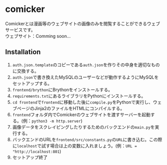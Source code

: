 # comicker
Comickerとは漫画等のウェブサイトの画像のみを閲覧することができるウェブサービスです。  
ウェブサイト：Comming soon...

## Installation
1. `auth.json.template`のコピーである`auth.json`を作りその中身を適切なものに交換する。
2. `auth.json`で書き換えたMySQLのユーザーなどが動作するようにMySQLをセットアップする。
3. `frontend/brython`にBrythonをインストールする。
4. `requirements.txt`にあるライブラリをPythonにインストールする。
5. `cd frontend`で`frontend`に移動した後に`compile.py`をPythonで実行し、ウェブページのJinja2のファイルをHTMLにコンパイルする。
6. `frontend`フォルダ内でComickerのウェブサイトを渡すサーバーを起動する。(例：`python3 -m http.server`)
7. 画像データをスクレイピングしたりするためのバックエンドの`main.py`を実行する。
8. バックエンドのURLを`frontend/src/constants.py`の`URL`に書き込む。この際に`localhost`で試す場合は上の変数に入れましょう。(例：`URL = "http://localhost:801`)
9. セットアップ終了